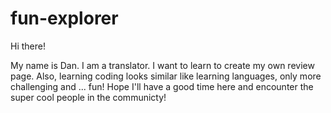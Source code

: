 # fun-explorer

Hi there! 

My name is Dan. I am a translator. I want to learn to create my own review page. Also, learning coding looks similar like learning languages, only more challenging and ... fun! Hope I'll have a good time here and encounter the super cool people in the communicty! 
